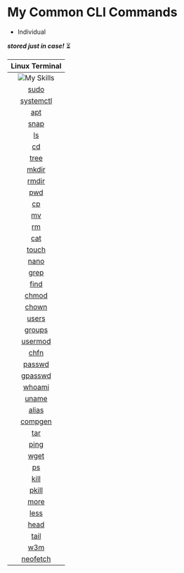 # My Common CLI Commands

- Individual

***stored just in case!*** ⏳

| **Linux Terminal** |
|:---:|
| ![My Skills](https://go-skill-icons.vercel.app/api/icons?i=linux&theme=dark) |
| [sudo](https://github.com/fault3r/cli-commands/blob/main/documents/sudo.md) |
| [systemctl](https://github.com/fault3r/cli-commands/blob/main/documents/systemctl.md) |
| [apt](https://github.com/fault3r/cli-commands/blob/main/documents/apt.md) |
| [snap](https://github.com/fault3r/cli-commands/blob/main/documents/snap.md) |
| [ls](https://github.com/fault3r/cli-commands/blob/main/documents/ls.md) |
| [cd](https://github.com/fault3r/cli-commands/blob/main/documents/cd.md) |
| [tree](https://github.com/fault3r/cli-commands/blob/main/documents/tree.md) |
| [mkdir](https://github.com/fault3r/cli-commands/blob/main/documents/mkdir.md) |
| [rmdir](https://github.com/fault3r/cli-commands/blob/main/documents/rmdir.md) |
| [pwd](https://github.com/fault3r/cli-commands/blob/main/documents/pwd.md) |
| [cp](https://github.com/fault3r/cli-commands/blob/main/documents/cp.md) |
| [mv](https://github.com/fault3r/cli-commands/blob/main/documents/mv.md) |
| [rm](https://github.com/fault3r/cli-commands/blob/main/documents/rm.md) |
| [cat](https://github.com/fault3r/cli-commands/blob/main/documents/cat.md) |
| [touch](https://github.com/fault3r/cli-commands/blob/main/documents/touch.md) |
| [nano](https://github.com/fault3r/cli-commands/blob/main/documents/nano.md) |
| [grep](https://github.com/fault3r/cli-commands/blob/main/documents/grep.md) |
| [find](https://github.com/fault3r/cli-commands/blob/main/documents/find.md) |
| [chmod](https://github.com/fault3r/cli-commands/blob/main/documents/chmod.md) |
| [chown](https://github.com/fault3r/cli-commands/blob/main/documents/chown.md) |
| [users](https://github.com/fault3r/cli-commands/blob/main/documents/users.md) |
| [groups](https://github.com/fault3r/cli-commands/blob/main/documents/groups.md) |
| [usermod](https://github.com/fault3r/cli-commands/blob/main/documents/usermod.md) |
| [chfn](https://github.com/fault3r/cli-commands/blob/main/documents/chfn.md) |
| [passwd](https://github.com/fault3r/cli-commands/blob/main/documents/passwd.md) |
| [gpasswd](https://github.com/fault3r/cli-commands/blob/main/documents/gpasswd.md) |
| [whoami](https://github.com/fault3r/cli-commands/blob/main/documents/whoami.md) |
| [uname](https://github.com/fault3r/cli-commands/blob/main/documents/uname.md) |
| [alias](https://github.com/fault3r/cli-commands/blob/main/documents/alias.md) |
| [compgen](https://github.com/fault3r/cli-commands/blob/main/documents/compgen.md) |
| [tar](https://github.com/fault3r/cli-commands/blob/main/documents/tar.md) |
| [ping](https://github.com/fault3r/cli-commands/blob/main/documents/ping.md) |
| [wget](https://github.com/fault3r/cli-commands/blob/main/documents/wget.md) |
| [ps](https://github.com/fault3r/cli-commands/blob/main/documents/ps.md) |
| [kill](https://github.com/fault3r/cli-commands/blob/main/documents/kill.md) |
| [pkill](https://github.com/fault3r/cli-commands/blob/main/documents/pkill.md) |
| [more](https://github.com/fault3r/cli-commands/blob/main/documents/more.md) |
| [less](https://github.com/fault3r/cli-commands/blob/main/documents/less.md) |
| [head](https://github.com/fault3r/cli-commands/blob/main/documents/head.md) |
| [tail](https://github.com/fault3r/cli-commands/blob/main/documents/tail.md) |
| [w3m](https://github.com/fault3r/cli-commands/blob/main/documents/w3m.md) |
| [neofetch](https://github.com/fault3r/cli-commands/blob/main/documents/neofetch.md) |